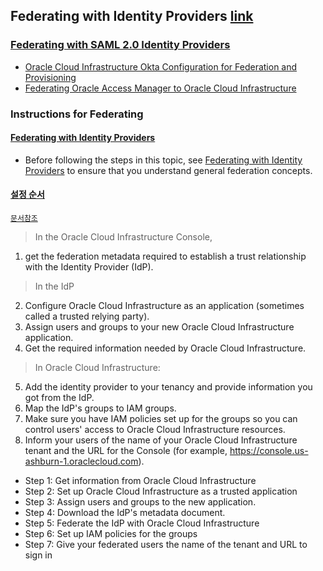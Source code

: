 ## Federating with Identity Providers [link](https://docs.cloud.oracle.com/en-us/iaas/Content/Identity/Concepts/federation.htm)
### [Federating with SAML 2.0 Identity Providers](https://docs.cloud.oracle.com/en-us/iaas/Content/Identity/Tasks/federatingSAML.htm)
* [Oracle Cloud Infrastructure Okta Configuration for Federation and Provisioning](https://cloud.oracle.com/iaas/whitepapers/okta-federation-with-oci.pdf)
* [Federating Oracle Access Manager to Oracle Cloud Infrastructure](https://cloud.oracle.com/iaas/whitepapers/oracle_access_manager_federation_to_oci.pdf)
### Instructions for Federating
#### [Federating with Identity Providers](https://docs.cloud.oracle.com/en-us/iaas/Content/Identity/Concepts/federation.htm#top)
* Before following the steps in this topic, see [Federating with Identity Providers](https://docs.cloud.oracle.com/en-us/iaas/Content/Identity/Concepts/federation.htm#top) to ensure that you understand general federation concepts.
#### [설정 순서](https://docs.cloud.oracle.com/en-us/iaas/Content/Identity/Tasks/federatingSAML.htm#top)
[``문서참조``](https://docs.cloud.oracle.com/en-us/iaas/Content/Identity/Tasks/federatingSAML.htm#top)
> In the Oracle Cloud Infrastructure Console, 
1. get the federation metadata required to establish a trust relationship with the Identity Provider (IdP).
> In the IdP
2. Configure Oracle Cloud Infrastructure as an application (sometimes called a trusted relying party).
3. Assign users and groups to your new Oracle Cloud Infrastructure application.
4. Get the required information needed by Oracle Cloud Infrastructure.
> In Oracle Cloud Infrastructure:
5. Add the identity provider to your tenancy and provide information you got from the IdP.
6. Map the IdP's groups to IAM groups.
7. Make sure you have IAM policies set up for the groups so you can control users' access to Oracle Cloud Infrastructure resources.
8. Inform your users of the name of your Oracle Cloud Infrastructure tenant and the URL for the Console (for example, https://console.us-ashburn-1.oraclecloud.com).

* Step 1: Get information from Oracle Cloud Infrastructure
* Step 2: Set up Oracle Cloud Infrastructure as a trusted application
* Step 3: Assign users and groups to the new application.
* Step 4: Download the IdP's metadata document.
* Step 5: Federate the IdP with Oracle Cloud Infrastructure
* Step 6: Set up IAM policies for the groups
* Step 7: Give your federated users the name of the tenant and URL to sign in
